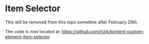 # Item Selector

This will be removed from this repo sometime after February 29th.

The code is now located at: <https://github.com/hzik/kontent-custom-element-item-selector>
